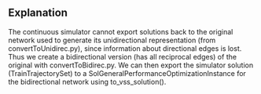 ## Explanation

The continuous simulator cannot export solutions back to the original network used to generate its unidirectional representation (from convertToUnidirec.py),
since information about directional edges is lost.
Thus we create a bidirectional version (has all reciprocal edges) of the original with convertToBidirec.py.
We can then export the simulator solution (TrainTrajectorySet) to a SolGeneralPerformanceOptimizationInstance for the bidirectional network using to_vss_solution().
